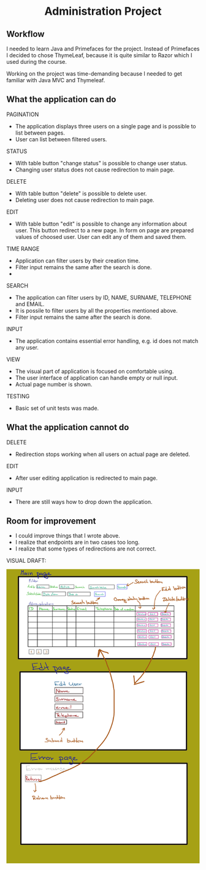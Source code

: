 <div align="center">  </div>
<span align="center"> <h1> Administration Project </h1> </span>



## Workflow
I needed to learn Java and Primefaces for the project. Instead of Primefaces I decided to chose ThymeLeaf, 
because it is quite similar to Razor which I used during the course.

Working on the project was time-demanding because I needed to get familiar with Java MVC and Thymeleaf.


## What the application can do

PAGINATION

- The application displays three users on a single page and is possible to list between pages.
- User can list between filtered users.

STATUS
- With table button "change status" is possible to change user status.
- Changing user status does not cause redirection to main page.

DELETE
- With table button "delete" is possible to delete user.
- Deleting user does not cause redirection to main page.

EDIT
- With table button "edit" is possible to change any information about user. This button redirect to a new page. In form on page are prepared values of choosed user. User can edit any of them and saved them.

TIME RANGE
- Application can filter users by their creation time.
- Filter input remains the same after the search is done.
-
SEARCH
- The application can filter users by ID, NAME, SURNAME, TELEPHONE and EMAIL. 
- It is possile to filter users by all the properties mentioned above.
- Filter input remains the same after the search is done.

INPUT 
- The application contains essential error handling, e.g. id does not match any user.

VIEW
- The visual part of application is focused on comfortable using.
- The user interface of application can handle empty or null input.
- Actual page number is shown.

TESTING
- Basic set of unit tests was made.


## What the application cannot do

DELETE
- Redirection stops working when all users on actual page are deleted.

EDIT
- After user editing application is redirected to main page.

INPUT
- There are still ways how to drop down the application.

## Room for improvement
- I could improve things that I wrote above.
- I realize that endpoints are in two cases too long.
- I realize that some types of redirections are not correct.

VISUAL DRAFT:

![Layout design](src/main/resources/images/visualdraft.png)

